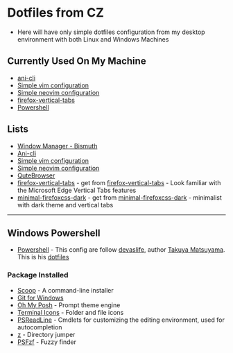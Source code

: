 # Dotfiles from CZ

- Here will have only simple dotfiles configuration from my desktop environment with both Linux and Windows Machines

## Currently Used On My Machine

- [ani-cli](https://github.com/pystardust/ani-cli)
- [Simple vim configuration](.vimrc)
- [Simple neovim configuration](/.config/nvim/init.vim)
- [firefox-vertical-tabs](/firefox-vertical-tabs)
- [Powershell](/.config/powershell)

## Lists

- [Window Manager - Bismuth](https://bismuth-forge.github.io/bismuth/) 
- [Ani-cli](https://github.com/pystardust/ani-cli)
- [Simple vim configuration](.vimrc)
- [Simple neovim configuration](/.config/nvim/init.vim)
- [QuteBrowser](/.config/qutebrowser)
- [firefox-vertical-tabs](/firefox-vertical-tabs) - get from [firefox-vertical-tabs](https://github.com/ranmaru22/firefox-vertical-tabs) - Look familiar with the Microsoft Edge Vertical Tabs features
- [minimal-firefoxcss-dark](/minimal-firefoxcss-dark) - get from [minimal-firefoxcss-dark](https://github.com/ch3jun/minimal-firefoxcss-dark) - minimalist with dark theme and vertical tabs

--------------------------------------------------------------------------

## Windows Powershell

- [Powershell](/.config/powershell) - This config are follow [devaslife](https://www.youtube.com/channel/UC7yZ6keOGsvERMp2HaEbbXQ), author [Takuya Matsuyama](https://github.com/craftzdog). This is his [dotfiles](https://github.com/craftzdog/dotfiles-public)

### Package Installed

- [Scoop](https://scoop.sh/) - A command-line installer
- [Git for Windows](https://gitforwindows.org/)
- [Oh My Posh](https://ohmyposh.dev/) - Prompt theme engine
- [Terminal Icons](https://github.com/devblackops/Terminal-Icons) - Folder and file icons
- [PSReadLine](https://docs.microsoft.com/en-us/powershell/module/psreadline/) - Cmdlets for customizing the editing environment, used for autocompletion
- [z](https://www.powershellgallery.com/packages/z) - Directory jumper
- [PSFzf](https://github.com/kelleyma49/PSFzf) - Fuzzy finder